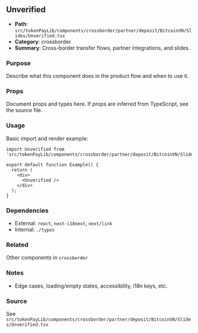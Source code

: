 ## Unverified

- **Path**: `src/tokenPayLib/components/crossborder/partner/deposit/BitcoinVN/Slides/Unverified.tsx`
- **Category**: crossborder
- **Summary**: Cross-border transfer flows, partner integrations, and slides.

### Purpose
Describe what this component does in the product flow and when to use it.

### Props
Document props and types here. If props are inferred from TypeScript, see the source file.

### Usage
Basic import and render example:


```tsx
import Unverified from 'src/tokenPayLib/components/crossborder/partner/deposit/BitcoinVN/Slides/Unverified';

export default function Example() {
  return (
    <div>
      <Unverified />
    </div>
  );
}

```

### Dependencies
- External: `react`, `next-i18next`, `next/link`
- Internal: `./types`

### Related
Other components in `crossborder`

### Notes
- Edge cases, loading/empty states, accessibility, i18n keys, etc.

### Source
See `src/tokenPayLib/components/crossborder/partner/deposit/BitcoinVN/Slides/Unverified.tsx`
